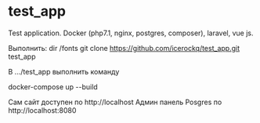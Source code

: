 # test_app
Test application. Docker (php7.1, nginx, postgres, composer), laravel, vue js.

Выполнить:
dir /fonts git clone https://github.com/icerockq/test_app.git test_app

В .../test_app выполнить команду

docker-compose up --build

Сам сайт доступен по http://localhost
Админ панель Posgres по http://localhost:8080
